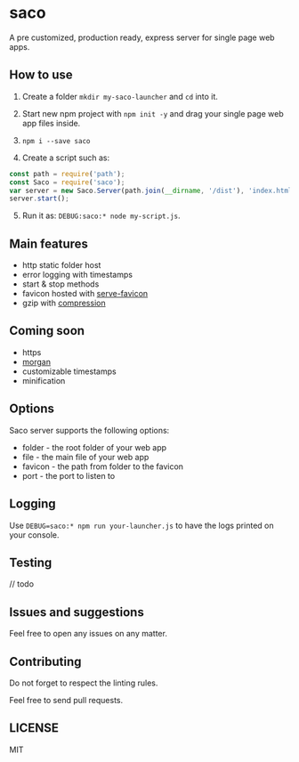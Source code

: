 # saco

A pre customized, production ready, express server for single page web apps.

## How to use

1. Create a folder `mkdir my-saco-launcher` and `cd` into it.

2. Start new npm project with `npm init -y` and drag your single page web app files inside. 

3. `npm i --save saco`

4. Create a script such as:

```javascript
const path = require('path');
const Saco = require('saco');
var server = new Saco.Server(path.join(__dirname, '/dist'), 'index.html', 'favicon.ico', 4200);
server.start();
```

5. Run it as: `DEBUG:saco:* node my-script.js`.


## Main features

* http static folder host
* error logging with timestamps
* start & stop methods
* favicon hosted with [serve-favicon](https://github.com/expressjs/serve-favicon)
* gzip with [compression](https://github.com/expressjs/compression)

## Coming soon

* https
* [morgan](https://www.npmjs.com/package/morgan)
* customizable timestamps
* minification

## Options

Saco server supports the following options:
* folder - the root folder of your web app
* file - the main file of your web app
* favicon - the path from folder to the favicon
* port - the port to listen to

## Logging

Use `DEBUG=saco:* npm run your-launcher.js` to have the logs printed on your console.

## Testing

// todo

## Issues and suggestions

Feel free to open any issues on any matter.

## Contributing

Do not forget to respect the linting rules. 

Feel free to send pull requests.

## LICENSE

MIT